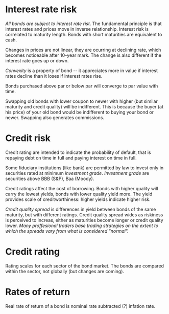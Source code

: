 # Interest rate risk
*All bonds are subject to interest rate rist*. The fundamental principle is that interest rates and prices move in inverse relationship.
Interest risk is correlated to maturity length. Bonds with short maturities are equivalent to cash.

Changes in prices are not linear, they are ocurring at declining rate, which becomes noticeable after 10-year mark.
The change is also different if the interest rate goes up or down.

_Convexity_ is a property of bond -- it appreciates more in value if interest rates decline than it loses if interest rates rise.

Bonds purchased above par or below par will converge to par value with time.

Swapping old bonds with lower coupon to newer with higher (but similar maturity and credit quality) will be indifferent.
This is because the buyer (at his price) of your old bond would be indifferent to buying your bond or newer.
Swapping also generates commissions.

# Credit risk
Credit rating are intended to indicate the probability of default, that is repaying debt on time in full and paying interest on time in full.

Some fiduciary institutions (like bank) are permitted by law to invest only in securities rated at minimum _investment grade_.
_Investment grade_ are securities above BBB (S&P), Baa (Moody).

Credit ratings affect the cost of borrowing. Bonds with higher quality will carry the lowest yields, bonds with lower quality yield more.
The yield provides scale of creditworthiness: higher yields indicate higher risk.

_Credit quality spread_ is differences in yield between bonds of the same maturity, but with different ratings.
Credit quality spread wides as riskiness is perceived to increas, either as maturities become longer or credit quality lower.
*Many proffesional traders base trading strategies on the extent to which the spreads vary from what is considered "normal".*

# Credit rating
Rating scales for each sector of the bond market. The bonds are compared within the sector, not globally (but changes are coming).

# Rates of return
Real rate of return of a bond is nominal rate subtracted (?) infation rate. 